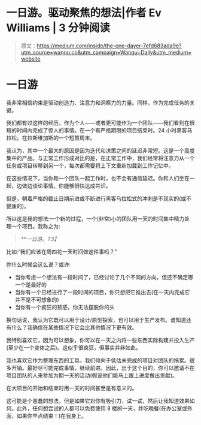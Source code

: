 # 一日游。驱动聚焦的想法|作者 Ev Williams | 3 分钟阅读

> 原文：<https://medium.com/inside/the-one-dayer-7efd683ada9e?utm_source=wanqu.co&utm_campaign=Wanqu+Daily&utm_medium=website>

# 一日游

我非常相信约束是驱动创造力、注意力和洞察力的力量。同样，作为完成任务的关键。

我们都有过这样的经历，作为个人——或者更可能作为一个团队——我们看到在很短的时间内完成了惊人的事情。在一个有严格期限的项目结束时。24 小时黑客马拉松。在拉斯维加斯的一个短暂周末。

我认为，其中一个最大的原因是因为迭代和决策之间的延迟非常短。这是一个高度集中的产品。与正常工作形成对比的是，在正常工作中，我们经常将注意力从一个任务或项目转移到另一个，每次都需要将上下文重新加载到工作记忆中。

在这些情况下，当你和一个团队一起工作时，也不会有通信延迟。你和人们坐在一起，边做边谈论事情，你能够很快达成共识。

但是，朝着严格的截止日期前进或不断进行黑客马拉松式的冲刺是不现实的(或不健康的)。

所以这是我的想法:一个新的过程，一个(非常)小的团队用一天的时间集中精力处理一个项目。我称之为:

> ***一日游。*T3】**

比如:“我们应该在周四花一天时间做这件事吗？”

你什么时候会这么说？或许:

*   当你考虑一个想法有一段时间了，已经讨论了几个不同的方向，但还不确定哪一个是最好的
*   当你有一个已经进行了一段时间的项目，你只想把它推出去(在一天内完成它并不是不可想象的)
*   当你有一个疯狂的预感，你无法摆脱你的头

换句话说，我认为它既可以用于设计/原型探索，也可以用于生产发布。谁知道还有什么？我确信在某些情况下它会比其他情况下更有效。

我特别喜欢它，因为可以想象，你可以在一天之内将一些东西实际构建并投入生产(至少在一个变体之后)。这似乎很疯狂，但事实并非如此。

我也喜欢它作为整理东西的工具。我们倾向于低估未完成的项目对团队的拖累。很多开销。最好尽可能完成事情，继续前进。因此，出于这个目的，你可以邀请不在项目团队的人来参加为期一天的活动(假设他们能马上跟上进度做出贡献)。

在大项目的开始和结束时用一天的时间甚至是有意义的。

这可能是个愚蠢的想法。但是如果它对你有吸引力，试一试，然后让我知道效果如何。此外，任何想尝试的人都可以免费使用 8 楼的一天，并吃晚餐(在办公室或外面，如果你早点结束！)在我身上。